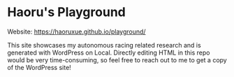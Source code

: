 # Haoru's Playground

Website: https://haoruxue.github.io/playground/

This site showcases my autonomous racing related research and is generated with WordPress on Local. Directly editing HTML in this repo would be very time-consuming, so feel free to reach out to me to get a copy of the WordPress site!

